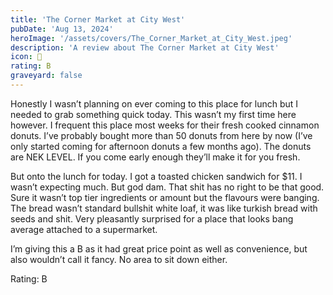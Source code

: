 ```yaml
---
title: 'The Corner Market at City West'
pubDate: 'Aug 13, 2024'
heroImage: '/assets/covers/The_Corner_Market_at_City_West.jpeg'
description: 'A review about The Corner Market at City West'
icon: 🛒
rating: B
graveyard: false
---
```


Honestly I wasn’t planning on ever coming to this place for lunch but I needed to grab something quick today. This wasn’t my first time here however. I frequent this place most weeks for their fresh cooked cinnamon donuts. I’ve probably bought more than 50 donuts from here by now (I’ve only started coming for afternoon donuts a few months ago). The donuts are NEK LEVEL. If you come early enough they’ll make it for you fresh.

But onto the lunch for today. I got a toasted chicken sandwich for $11. I wasn’t expecting much. But god dam. That shit has no right to be that good. Sure it wasn’t top tier ingredients or amount but the flavours were banging. The bread wasn’t standard bullshit white loaf, it was like turkish bread with seeds and shit. Very pleasantly surprised for a place that looks bang average attached to a supermarket.

I’m giving this a B as it had great price point as well as convenience, but also wouldn’t call it fancy. No area to sit down either.

Rating: B
